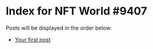# Index for NFT World #9407
Posts will be displayed in the order below:

- [Your first post](./001-first.md)

